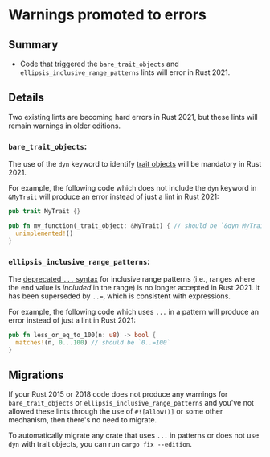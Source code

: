 # Warnings promoted to errors

## Summary

- Code that triggered the `bare_trait_objects` and `ellipsis_inclusive_range_patterns` lints will error in Rust 2021.

## Details

Two existing lints are becoming hard errors in Rust 2021, but these lints will remain warnings in older editions.

### `bare_trait_objects`:

The use of the `dyn` keyword to identify [trait objects](https://doc.rust-lang.org/book/ch17-02-trait-objects.html)
will be mandatory in Rust 2021.

For example, the following code which does not include the `dyn` keyword in `&MyTrait`
will produce an error instead of just a lint in Rust 2021:

```rust
pub trait MyTrait {}

pub fn my_function(_trait_object: &MyTrait) { // should be `&dyn MyTrait`
  unimplemented!()
}
```

### `ellipsis_inclusive_range_patterns`:

The [deprecated `...` syntax](https://doc.rust-lang.org/stable/reference/patterns.html#range-patterns)
for inclusive range patterns (i.e., ranges where the end value is *included* in the range) is no longer 
accepted in Rust 2021. It has been superseded by `..=`, which is consistent with expressions.

For example, the following code which uses `...` in a pattern will produce an error instead of 
just a lint in Rust 2021:

```rust
pub fn less_or_eq_to_100(n: u8) -> bool {
  matches!(n, 0...100) // should be `0..=100`
}
```

## Migrations 

If your Rust 2015 or 2018 code does not produce any warnings for `bare_trait_objects` 
or `ellipsis_inclusive_range_patterns` and you've not allowed these lints through the 
use of `#![allow()]` or some other mechanism, then there's no need to migrate.

To automatically migrate any crate that uses `...` in patterns or does not use `dyn` with
trait objects, you can run `cargo fix --edition`.